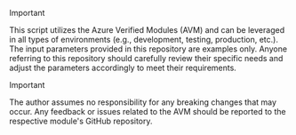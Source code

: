 
> [!IMPORTANT]
> This script utilizes the Azure Verified Modules (AVM) and can be leveraged in all types of environments (e.g., development, testing, production, etc.). The input parameters provided in this repository are examples only. Anyone referring to this repository should carefully review their specific needs and adjust the parameters accordingly to meet their requirements.

> [!IMPORTANT]
> The author assumes no responsibility for any breaking changes that may occur. Any feedback or issues related to the AVM should be reported to the respective module's GitHub repository.
>

